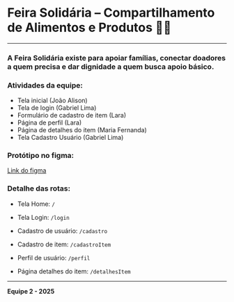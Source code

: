 # Feira Solidária – Compartilhamento de Alimentos e Produtos 🥗👕
---
### A Feira Solidária existe para apoiar famílias, conectar doadores a quem precisa e dar dignidade a quem busca apoio básico.

### Atividades da equipe:
- Tela inicial (João Alison)
- Tela de login (Gabriel Lima)
- Formulário de cadastro de item (Lara)
- Página de perfil (Lara)
- Página de detalhes do item (Maria Fernanda)
- Tela Cadastro Usuário (Gabriel Lima)

### Protótipo no figma:
[Link do figma]("https://www.figma.com/design/D3EojY9KRJcHSwFCZTdzNb/Sem-t%C3%ADtulo?node-id=0-1&p=f")

### Detalhe das rotas:
- Tela Home:  ```/```

- Tela Login: ```/login```

- Cadastro de usuário: ```/cadastro```

- Cadastro de item: ```/cadastroItem```

- Perfil de usuário: ```/perfil```

- Página detalhes do item: ```/detalhesItem```

---
<strong>Equipe 2 - 2025</strong>